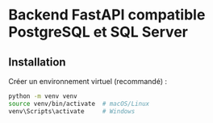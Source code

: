 # Backend FastAPI compatible PostgreSQL et SQL Server

## Installation

Créer un environnement virtuel (recommandé) :

```bash
python -m venv venv
source venv/bin/activate  # macOS/Linux
venv\Scripts\activate     # Windows
```
